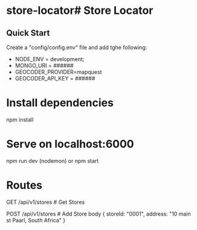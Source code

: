 # store-locator# Store Locator

## Quick Start

Create a "config/config.env" file and add tghe following:

- NODE_ENV = development;
- MONGO_URI = ######
- GEOCODER_PROVIDER=mapquest
- GEOCODER_API_KEY = ######

# Install dependencies

npm install

# Serve on localhost:6000

npm run dev (nodemon)
or
npm start

# Routes

GET /api/v1/stores # Get Stores

POST /api/v1/stores # Add Store
body { storeId: "0001", address: "10 main st Paarl, South Africa" }

